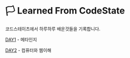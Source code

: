 # 🏳 Learned From CodeState 

코드스테이츠에서 하루하루 배운것들을 기록합니다.

[DAY1](https://github.com/Shaa-code/Today-I-Learned/blob/main/Learned%20From%20CodeStates/DAY1.md) - 메타인지

[DAY2](https://github.com/Shaa-code/Today-I-Learned/blob/main/Learned%20From%20CodeStates/DAY2.md) - 컴퓨터와 웹이해
